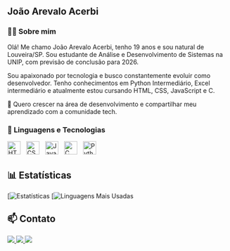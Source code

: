 ## João Arevalo Acerbi

### 👨‍💻 Sobre mim

Olá! Me chamo João Arevalo Acerbi, tenho 19 anos e sou natural de Louveira/SP. Sou estudante de Análise e Desenvolvimento de Sistemas na UNIP, com previsão de conclusão para 2026.

Sou apaixonado por tecnologia e busco constantemente evoluir como desenvolvedor. Tenho conhecimentos em Python Intermediário, Excel intermediário e atualmente estou cursando HTML, CSS, JavaScript e C.

🚀 Quero crescer na área de desenvolvimento e compartilhar meu aprendizado com a comunidade tech.

### 🤖 Linguagens e Tecnologias

<img 
    align="left" 
    alt="HTML"
    title="HTML" 
    width="30px" 
    style="padding-right: 10px;" 
    src="https://cdn.jsdelivr.net/gh/devicons/devicon@latest/icons/html5/html5-original.svg" 
/>
<img 
    align="left" 
    alt="CSS" 
    title="CSS"
    width="30px" 
    style="padding-right: 10px;" 
    src="https://cdn.jsdelivr.net/gh/devicons/devicon@latest/icons/css3/css3-original.svg" 
/>
<img 
    align="left" 
    alt="JavaScript" 
    title="JavaScript"
    width="30px" 
    style="padding-right: 10px;" 
    src="https://cdn.jsdelivr.net/gh/devicons/devicon@latest/icons/javascript/javascript-original.svg" 
/>
<img 
    align="left" 
    alt="C"
    title="C" 
    width="30px" 
    style="padding-right: 10px;" 
    src="https://cdn.jsdelivr.net/gh/devicons/devicon/icons/c/c-original.svg" 
/>

<img 
    align="left" 
    alt="Python" 
    title="Python"
    width="30px" 
    style="padding-right: 10px;" 
    src="https://cdn.jsdelivr.net/gh/devicons/devicon@latest/icons/python/python-original.svg" 
/>

<br/>
<br/>

## 📊 Estatísticas
[![Estatísticas]("https://github-readme-stats.vercel.app/api?username=therealjao1&show_icons=true&theme=shadow_red&include_all_commits=true&locale=pt-br")
[![Linguagens Mais Usadas]("https://github-readme-stats.vercel.app/api/top-langs/?username=therealjao1&layout=compact&theme=shadow_red&include_all_commits=true")


  ## 📫 Contato
 
<div> 
  <a href="mailto:jacerbi31@gmail.com" target="_blank">
    <img src="https://img.shields.io/badge/-Gmail-%23333?style=for-the-badge&logo=gmail&logoColor=white" />
  </a>
  <a href="https://www.linkedin.com/in/jo%C3%A3o-arevalo-acerbi-7617432b1/" target="_blank">
    <img src="https://img.shields.io/badge/-LinkedIn-%230077B5?style=for-the-badge&logo=linkedin&logoColor=white" />
    
  </a>
  <a href="https://www.instagram.com/jao.ace/" target="_blank">
    <img src="https://img.shields.io/badge/-Instagram-%23E4405F?style=for-the-badge&logo=instagram&logoColor=white" />

  </a>
</div>






